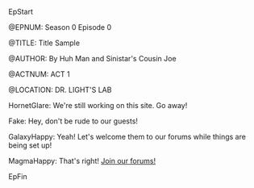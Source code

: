 

EpStart

<!-- Epilogue Info -->
 
@EPNUM: Season 0 Episode 0

@TITLE: Title Sample

@AUTHOR: By Huh Man and Sinistar's Cousin Joe

<!-- Epilogue -->

@ACTNUM: ACT 1

@LOCATION: DR. LIGHT'S LAB

HornetGlare: We're still working on this site. Go away!

Fake: Hey, don't be rude to our guests!

GalaxyHappy: Yeah! Let's welcome them to our forums while things are being set up!

MagmaHappy: That's right! [Join our forums!](http://cyborgresistance.proboards.com/)

EpFin

<script src="{{ '/assets/js/EpFormatter.js' | relative_url }}"></script>